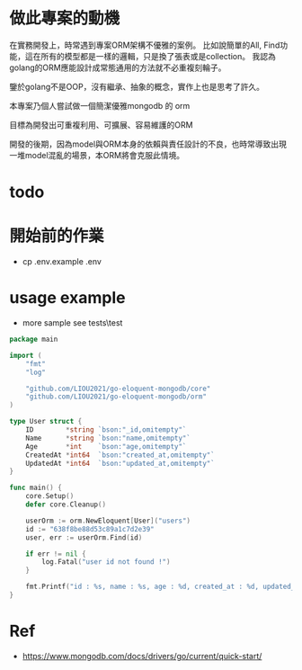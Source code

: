 # 做此專案的動機
在實務開發上，時常遇到專案ORM架構不優雅的案例。
比如說簡單的All, Find功能，這在所有的模型都是一樣的邏輯，只是換了張表或是collection。
我認為golang的ORM應能設計成常態通用的方法就不必重複刻輪子。

鑒於golang不是OOP，沒有繼承、抽象的概念，實作上也是思考了許久。

本專案乃個人嘗試做一個簡潔優雅mongodb 的 orm

目標為開發出可重複利用、可擴展、容易維護的ORM

開發的後期，因為model與ORM本身的依賴與責任設計的不良，也時常導致出現一堆model混亂的場景，本ORM將會克服此情境。

# todo

# 開始前的作業
- cp .env.example .env
# usage example
- more sample see tests\test

```go
package main

import (
	"fmt"
	"log"

	"github.com/LIOU2021/go-eloquent-mongodb/core"
	"github.com/LIOU2021/go-eloquent-mongodb/orm"
)

type User struct {
	ID        *string `bson:"_id,omitempty"`
	Name      *string `bson:"name,omitempty"`
	Age       *int    `bson:"age,omitempty"`
	CreatedAt *int64  `bson:"created_at,omitempty"`
	UpdatedAt *int64  `bson:"updated_at,omitempty"`
}

func main() {
	core.Setup()
	defer core.Cleanup()

	userOrm := orm.NewEloquent[User]("users")
	id := "638f8be88d53c89a1c7d2e39"
	user, err := userOrm.Find(id)

	if err != nil {
		log.Fatal("user id not found !")
	}

	fmt.Printf("id : %s, name : %s, age : %d, created_at : %d, updated_at : %d\n", *user.ID, *user.Name, *user.Age, *user.CreatedAt, *user.UpdatedAt)
}
```

# Ref
- https://www.mongodb.com/docs/drivers/go/current/quick-start/